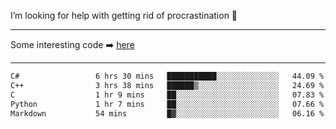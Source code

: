 I’m looking for help with getting rid of procrastination 🤔

-----

Some interesting code :arrow_right: [here](https://github.com/zhen8838/playground)

-----

<!--START_SECTION:waka-->

```txt
C#                 6 hrs 30 mins   ███████████░░░░░░░░░░░░░░   44.09 %
C++                3 hrs 38 mins   ██████▒░░░░░░░░░░░░░░░░░░   24.69 %
C                  1 hr 9 mins     ██░░░░░░░░░░░░░░░░░░░░░░░   07.83 %
Python             1 hr 7 mins     ██░░░░░░░░░░░░░░░░░░░░░░░   07.66 %
Markdown           54 mins         █▓░░░░░░░░░░░░░░░░░░░░░░░   06.16 %
```

<!--END_SECTION:waka-->

<!--
**zhen8838/zhen8838** is a ✨ _special_ ✨ repository because its `README.md` (this file) appears on your GitHub profile.

Here are some ideas to get you started:

- 🔭 I’m currently working on ...
- 🌱 I’m currently learning ...
- 👯 I’m looking to collaborate on ...
 ...
- 💬 Ask me about ...
- 📫 How to reach me: ...
- 😄 Pronouns: ...
- ⚡ Fun fact: ...
-->

